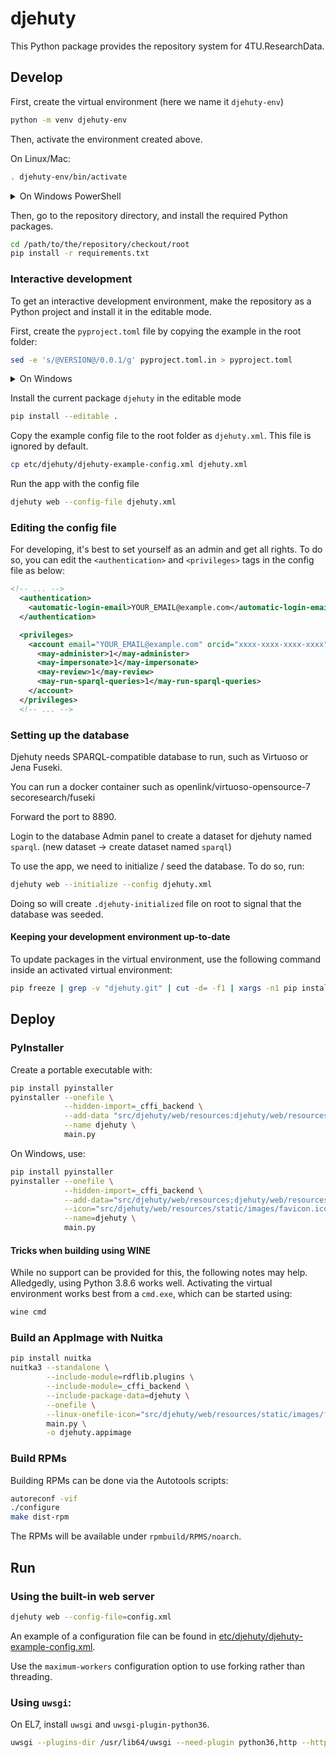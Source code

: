 # djehuty

This Python package provides the repository system for 4TU.ResearchData.

## Develop

First, create the virtual environment (here we name it `djehuty-env`)

```bash
python -m venv djehuty-env
```

Then, activate the environment created above.

On Linux/Mac:

```bash
. djehuty-env/bin/activate
```

<details>
<summary>On Windows PowerShell</summary>

On Windows PowerShell:

```bash
djehuty-env\Scripts\Activate.ps1
```

</details>

Then, go to the repository directory, and install the required Python packages.

```bash
cd /path/to/the/repository/checkout/root
pip install -r requirements.txt
```

### Interactive development

To get an interactive development environment, make the repository as a Python project and install it in the editable mode.

First, create the `pyproject.toml` file by copying the example in the root folder:

```bash
sed -e 's/@VERSION@/0.0.1/g' pyproject.toml.in > pyproject.toml
```

<details>
<summary>On Windows</summary>

On Windows, copy the `pyproject.toml.in` file as `pyproject.toml` and change the version from `@VERSION@` to `0.0.1`

</details>

Install the current package `djehuty` in the editable mode

```bash
pip install --editable .
```

Copy the example config file to the root folder as `djehuty.xml`. This file is ignored by default.

```bash
cp etc/djehuty/djehuty-example-config.xml djehuty.xml
```

Run the app with the config file

```bash
djehuty web --config-file djehuty.xml
```

### Editing the config file

For developing, it's best to set yourself as an admin and get all rights. To do so, you can edit the `<authentication>` and `<privileges>` tags in the config file as below:

```xml
<!-- ... -->
  <authentication>
    <automatic-login-email>YOUR_EMAIL@example.com</automatic-login-email>
  </authentication>

  <privileges>
    <account email="YOUR_EMAIL@example.com" orcid="xxxx-xxxx-xxxx-xxxx">
      <may-administer>1</may-administer>
      <may-impersonate>1</may-impersonate>
      <may-review>1</may-review>
      <may-run-sparql-queries>1</may-run-sparql-queries>
    </account>
  </privileges>
  <!-- ... -->
```

### Setting up the database

Djehuty needs SPARQL-compatible database to run, such as Virtuoso or Jena Fuseki.

You can run a docker container such as
openlink/virtuoso-opensource-7
secoresearch/fuseki

Forward the port to 8890.

Login to the database Admin panel to create a dataset for djehuty named `sparql`. (new dataset -> create dataset named `sparql`)

To use the app, we need to initialize / seed the database. To do so, run:

```bash
djehuty web --initialize --config djehuty.xml
```

Doing so will create `.djehuty-initialized` file on root to signal that the database was seeded.

#### Keeping your development environment up-to-date

To update packages in the virtual environment, use the following command
inside an activated virtual environment:

```bash
pip freeze | grep -v "djehuty.git" | cut -d= -f1 | xargs -n1 pip install -U
```

## Deploy

### PyInstaller

Create a portable executable with:

```bash
pip install pyinstaller
pyinstaller --onefile \
            --hidden-import=_cffi_backend \
            --add-data "src/djehuty/web/resources:djehuty/web/resources" \
            --name djehuty \
            main.py
```

On Windows, use:

```bash
pip install pyinstaller
pyinstaller --onefile \
            --hidden-import=_cffi_backend \
            --add-data="src/djehuty/web/resources;djehuty/web/resources" \
            --icon="src/djehuty/web/resources/static/images/favicon.ico" \
            --name=djehuty \
            main.py
```

#### Tricks when building using WINE

While no support can be provided for this, the following notes may help.
Alledgedly, using Python 3.8.6 works well. Activating the virtual
environment works best from a `cmd.exe`, which can be started using:

```bash
wine cmd
```

### Build an AppImage with Nuitka

```bash
pip install nuitka
nuitka3 --standalone \
        --include-module=rdflib.plugins \
        --include-module=_cffi_backend \
        --include-package-data=djehuty \
        --onefile \
        --linux-onefile-icon="src/djehuty/web/resources/static/images/favicon.png" \
        main.py \
        -o djehuty.appimage
```

### Build RPMs

Building RPMs can be done via the Autotools scripts:

```bash
autoreconf -vif
./configure
make dist-rpm
```

The RPMs will be available under `rpmbuild/RPMS/noarch`.

## Run

### Using the built-in web server

```bash
djehuty web --config-file=config.xml
```

An example of a configuration file can be found in [etc/djehuty/djehuty-example-config.xml](./etc/djehuty/djehuty-example-config.xml).

Use the `maximum-workers` configuration option to use forking rather than threading.

### Using `uwsgi`:

On EL7, install `uwsgi` and `uwsgi-plugin-python36`.

```bash
uwsgi --plugins-dir /usr/lib64/uwsgi --need-plugin python36,http --http :8080 --wsgi-file src/djehuty/web/ui.py -H <path-to-your-virtualenv-root> --env DJEHUTY_CONFIG_FILE=config.xml --master --processes 4 --threads 2
```
